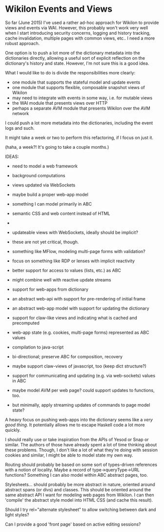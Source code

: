 
Wikilon Events and Views
========================

So far (June 2015) I've used a rather ad-hoc approach for Wikilon to provide views and events via WAI. However, this probably won't work very well when I start introducing security concerns, logging and history tracking, cache invalidation, multiple pages with common views, etc.. I need a more robust approach.

One option is to push a lot more of the dictionary metadata into the dictionaries directly, allowing a useful sort of explicit reflection on the dictionary's history and state. However, I'm not sure this is a good idea.

What I would like to do is divide the responsibilities more clearly:

* one module that supports the stateful model and update events 
* one module that supports flexible, composable snapshot views of Wikilon
 * may need to integrate with events in some way, i.e. for mutable views
* the WAI module that presents views over HTTP
* perhaps a separate AVM module that presents Wikilon over the AVM network

I could push a lot more metadata into the dictionaries, including the event logs and such. 

It might take a week or two to perform this refactoring, if I focus on just it.

(haha, a week?! It's going to take a couple months.)

IDEAS:

* need to model a web framework
 * background computations
 * views updated via WebSockets
* maybe build a proper web-app model
 * something I can model primarily in ABC
 * semantic CSS and web content instead of HTML
 * 

* updateable views with WebSockets, ideally should be implicit? 
 * these are not yet critical, though. 
* something like MFlow, modeling multi-page forms with validation?
* focus on something like RDP or lenses with implicit reactivity
* better support for access to values (lists, etc.) as ABC
 * might combine well with reactive update streams

* support for web-apps from dictionary
 * an abstract web-api with support for pre-rendering of initial frame
 * an abstract web-app model with support for updating the dictionary 
 * support for claw-like views and indicating what is cached and precomputed 
 * web-app state (e.g. cookies, multi-page forms) represented as ABC values

* compilation to java-script
 * bi-directional; preserve ABC for composition, recovery
 * maybe support claw-views of javascript, too (keep dict structure?)

* support for communicating and updating (e.g. via web-sockets) values in ABC
 * maybe model AVM per web page? could support updates to functions, too.
 * but minimally, apply streaming updates of commands to page model state?

A heavy focus on pushing web-apps into the dictionary seems like a *very good thing*. It potentially allows me to escape Haskell code a lot more quickly.

I should really use or take inspiration from the APIs of Yesod or Snap or similar. The authors of those have already spent a lot of time thinking about these problems. Though, I don't like a lot of what they're doing with session cookies and similar, I might be able to model state my own way.

Routing should probably be based on some sort of types-driven references with a notion of locality. Maybe a record of type→queryType→URL functions? Something I can also model within ABC abstract pages, too.

Stylesheets... should probably be more abstract in nature, oriented around abstract spans (or divs) and classes. This should be oriented around the same abstract API I want for modeling web pages from Wikilon. I can then 'compile' the abstract style model into HTML CSS (and cache this result).

Should I try rel="alternate stylesheet" to allow switching between dark and light styles?

Can I provide a good 'front page' based on active editing sessions?





